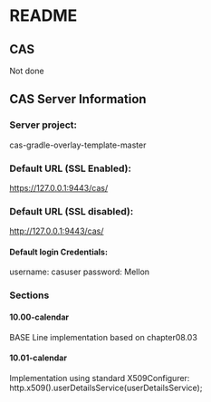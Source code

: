 # README #

## CAS

Not done


## CAS Server Information ##

### Server project: ###
cas-gradle-overlay-template-master


### Default URL (SSL Enabled): ###
https://127.0.0.1:9443/cas/


### Default URL (SSL disabled): ###
http://127.0.0.1:9443/cas/


#### Default login Credentials: ####
username: casuser
password: Mellon


### Sections ###

#### 10.00-calendar ####
BASE Line implementation based on chapter08.03


#### 10.01-calendar ####
Implementation using standard X509Configurer:
http.x509().userDetailsService(userDetailsService);

